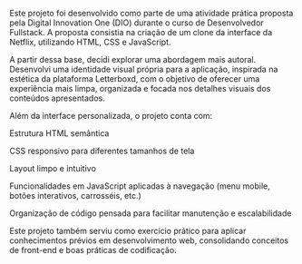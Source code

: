 
Este projeto foi desenvolvido como parte de uma atividade prática proposta pela Digital Innovation One (DIO) durante o curso de Desenvolvedor Fullstack. A proposta consistia na criação de um clone da interface da Netflix, utilizando HTML, CSS e JavaScript.

A partir dessa base, decidi explorar uma abordagem mais autoral. Desenvolvi uma identidade visual própria para a aplicação, inspirada na estética da plataforma Letterboxd, com o objetivo de oferecer uma experiência mais limpa, organizada e focada nos detalhes visuais dos conteúdos apresentados.

Além da interface personalizada, o projeto conta com:

Estrutura HTML semântica

CSS responsivo para diferentes tamanhos de tela

Layout limpo e intuitivo

Funcionalidades em JavaScript aplicadas à navegação (menu mobile, botões interativos, carrosséis, etc.)

Organização de código pensada para facilitar manutenção e escalabilidade

Este projeto também serviu como exercício prático para aplicar conhecimentos prévios em desenvolvimento web, consolidando conceitos de front-end e boas práticas de codificação.
